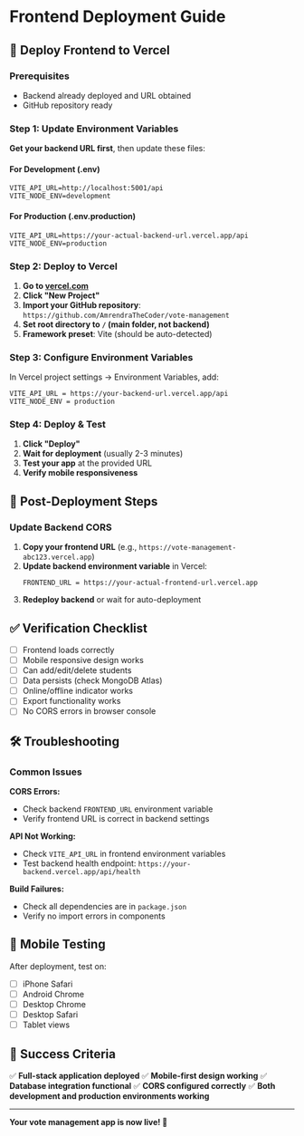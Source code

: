 # Frontend Deployment Guide

## 🚀 Deploy Frontend to Vercel

### Prerequisites

- Backend already deployed and URL obtained
- GitHub repository ready

### Step 1: Update Environment Variables

**Get your backend URL first**, then update these files:

#### For Development (.env)

```env
VITE_API_URL=http://localhost:5001/api
VITE_NODE_ENV=development
```

#### For Production (.env.production)

```env
VITE_API_URL=https://your-actual-backend-url.vercel.app/api
VITE_NODE_ENV=production
```

### Step 2: Deploy to Vercel

1. **Go to [vercel.com](https://vercel.com)**
2. **Click "New Project"**
3. **Import your GitHub repository**: `https://github.com/AmrendraTheCoder/vote-management`
4. **Set root directory to `/` (main folder, not backend)**
5. **Framework preset**: Vite (should be auto-detected)

### Step 3: Configure Environment Variables

In Vercel project settings → Environment Variables, add:

```
VITE_API_URL = https://your-backend-url.vercel.app/api
VITE_NODE_ENV = production
```

### Step 4: Deploy & Test

1. **Click "Deploy"**
2. **Wait for deployment** (usually 2-3 minutes)
3. **Test your app** at the provided URL
4. **Verify mobile responsiveness**

## 🔧 Post-Deployment Steps

### Update Backend CORS

1. **Copy your frontend URL** (e.g., `https://vote-management-abc123.vercel.app`)
2. **Update backend environment variable** in Vercel:
   ```
   FRONTEND_URL = https://your-actual-frontend-url.vercel.app
   ```
3. **Redeploy backend** or wait for auto-deployment

## ✅ Verification Checklist

- [ ] Frontend loads correctly
- [ ] Mobile responsive design works
- [ ] Can add/edit/delete students
- [ ] Data persists (check MongoDB Atlas)
- [ ] Online/offline indicator works
- [ ] Export functionality works
- [ ] No CORS errors in browser console

## 🛠️ Troubleshooting

### Common Issues

**CORS Errors:**

- Check backend `FRONTEND_URL` environment variable
- Verify frontend URL is correct in backend settings

**API Not Working:**

- Check `VITE_API_URL` in frontend environment variables
- Test backend health endpoint: `https://your-backend.vercel.app/api/health`

**Build Failures:**

- Check all dependencies are in `package.json`
- Verify no import errors in components

## 📱 Mobile Testing

After deployment, test on:

- [ ] iPhone Safari
- [ ] Android Chrome
- [ ] Desktop Chrome
- [ ] Desktop Safari
- [ ] Tablet views

## 🎯 Success Criteria

✅ **Full-stack application deployed**
✅ **Mobile-first design working**
✅ **Database integration functional**
✅ **CORS configured correctly**
✅ **Both development and production environments working**

---

**Your vote management app is now live! 🎉**
